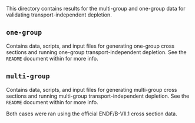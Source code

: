 This directory contains results for the multi-group and one-group data for
validating transport-independent depletion.

## `one-group`
Contains data, scripts, and input files for generating one-group cross
sections and running one-group transport-independent depletion. See the
`README` document within for more info.

## `multi-group`
Contains data, scripts, and input files for generating multi-group cross
sections and running multi-group transport-independent depletion. See the
`README` document within for more info.

Both cases were ran using the official ENDF/B-VII.1 cross section data.

